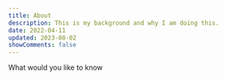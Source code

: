 ```yaml
---
title: About
description: This is my background and why I am doing this.
date: 2022-04-11
updated: 2023-08-02
showComments: false
---
```


What would you like to know


